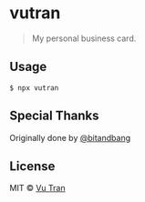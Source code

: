 # vutran

> My personal business card.

## Usage

```
$ npx vutran
```

## Special Thanks

Originally done by [@bitandbang](https://twitter.com/bitandbang/status/1075473070368919552)

## License

MIT © [Vu Tran](https://github.com/vutran/)
